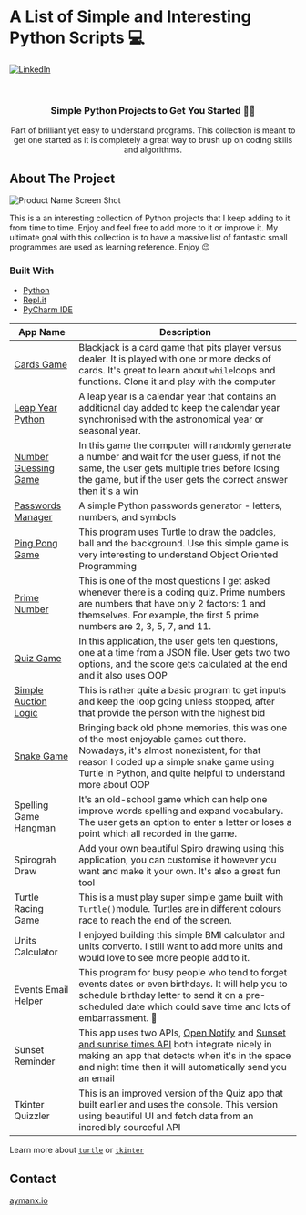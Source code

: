 


# A List of Simple and Interesting Python Scripts  💻 


[![LinkedIn][linkedin-shield]][linkedin-url]


<!-- PROJECT LOGO -->
<br />
<p align="center">
   <h3 align="center">Simple Python Projects to Get You Started 👨‍💻 </h3>

  <p align="center">
    Part of brilliant yet easy to understand programs. This collection is meant to get one started as it is completely a great way to brush up on coding skills and algorithms. 

</p>





<!-- ABOUT THE PROJECT -->
## About The Project

![Product Name Screen Shot][product-screenshot]

This is a an interesting collection of Python projects that I keep adding to it from time to time. Enjoy and feel free to add more to it or improve it. My ultimate goal with this collection is to have a massive list of fantastic small programmes are used as learning reference. Enjoy 😉 




### Built With

* [Python](https://www.python.org/)
* [Repl.it](https://repl.it/~)
* [PyCharm IDE](https://www.jetbrains.com/pycharm/)



| App Name   | Description  |
| ------------- | ------------- |
| [Cards Game](cards-game)  | Blackjack is a card game that pits player versus dealer. It is played with one or more decks of cards. It's great to learn about ```while```loops and functions. Clone it and play with the computer   |
| [Leap Year Python](leap-year-python)  | A leap year is a calendar year that contains an additional day added to keep the calendar year synchronised with the astronomical year or seasonal year.  |
| [Number Guessing Game](number-guessing-game)  | In this game the computer will randomly generate a number and wait for the user guess, if not the same, the user gets multiple tries before losing the game, but if the user gets the correct answer then it's a win  |
| [Passwords Manager](password-manager)  | A simple Python passwords generator - letters, numbers, and symbols  |
| [Ping Pong Game](ping-pong-game)  | This program uses Turtle to draw the paddles, ball and the background. Use this simple game is very interesting to understand Object Oriented Programming |
| [Prime Number](prime-number-python) | This is one of the most questions I get asked whenever there is a coding quiz. Prime numbers are numbers that have only 2 factors: 1 and themselves. For example, the first 5 prime numbers are 2, 3, 5, 7, and 11.  |
| [Quiz Game](quiz-game) | In this application, the user gets ten questions, one at a time from a JSON file. User gets two two options, and the score gets calculated at the end and it also uses OOP  |
| [Simple Auction Logic](simple-auction-logic) | This is rather quite a basic program to get inputs and keep the loop going unless stopped, after that provide the person with the highest bid |
| [Snake Game](snake_game) | Bringing back old phone memories, this was one of the most enjoyable games out there. Nowadays, it's almost nonexistent, for that reason I coded up a simple snake game using Turtle in Python, and quite helpful to understand more about OOP  |
| Spelling Game Hangman| It's an old-school game which can help one improve words spelling and expand vocabulary. The user gets an option to enter a letter or loses a point which all recorded in the game.   |
| Spirograh Draw | Add your own beautiful Spiro drawing using this application, you can customise it however you want and make it your own. It's also a great fun tool   |
| Turtle Racing Game | This is a must play super simple game built with `Turtle()`module. Turtles are in different colours race to reach the end of the screen.   |
| Units Calculator | I enjoyed building this simple BMI calculator and units converto. I still want to add more units and would love to see more people add to it.  |
| Events Email Helper | This program for busy people who tend to forget events dates or even birthdays. It will help you to schedule birthday letter to send it on a pre-scheduled date which could save time and lots of embarrassment. 🙈  |
| Sunset Reminder | This app uses two APIs, [Open Notify](http://api.open-notify.org) and [Sunset and sunrise times API](https://api.sunrise-sunset.org) both integrate nicely in making an app that detects when it's in the space and night time then it will automatically send you an email |
|Tkinter Quizzler | This is an improved version of the Quiz app that built earlier and uses the console. This version using beautiful UI and fetch data from an incredibly sourceful API  |

Learn more about [`turtle`](https://bit.ly/3vcRBfG) or [`tkinter`](https://docs.python.org/3/library/tkinter.html)


<!-- CONTACT -->
## Contact

[aymanx.io](https://www.aymanx.io)


<!-- MARKDOWN LINKS & IMAGES -->

[linkedin-shield]: https://img.shields.io/badge/-LinkedIn-black.svg?style=flat-square&logo=linkedin&colorB=555
[linkedin-url]: https://www.linkedin.com/in/ayman-io/
[product-screenshot]: images/Why-Python-Is-Still-Better-Than-Other-Programming-Languages-1.png
